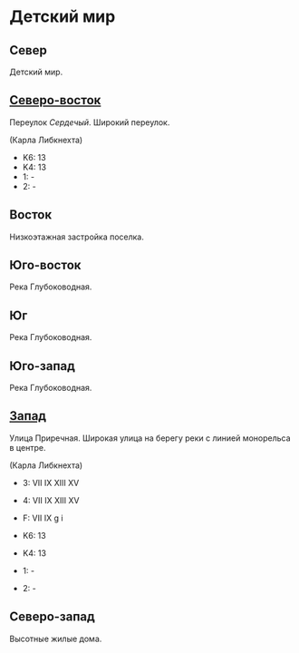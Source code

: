 # Детский мир

## Север

Детский мир.

## [Северо-восток](./10590120.md)

Переулок *Сердечый*.
Широкий переулок.

(Карла Либкнехта)

* K6:   13
* K4:   13
* 1:    -
* 2:    -

## Восток

Низкоэтажная застройка поселка.

## Юго-восток

Река Глубоководная.

## Юг

Река Глубоководная.

## Юго-запад

Река Глубоководная.

## [Запад](./10540125.md)

Улица Приречная.
Широкая улица на берегу реки с линией монорельса в центре.

(Карла Либкнехта)

* 3:    VII IX  XIII    XV
* 4:    VII IX  XIII    XV
* F:    VII IX
        g   i

* K6:   13
* K4:   13
* 1:    -
* 2:    -

## Северо-запад

Высотные жилые дома.

